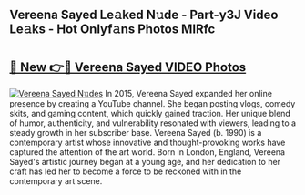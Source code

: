 ## Vereena Sayed Le𝚊ked N𝚞de - Part-y3J Video Le𝚊ks - Hot Onlyf𝚊ns Photos MlRfc

# <h2><a href="http://ab68597.deff.icu/?id=Vereena+Sayed">🔗 New 👉🔴 Vereena Sayed VIDEO Photos</a></h2>

[![Vereena Sayed N𝚞des](https://i.imgur.com/rIISA9y.gif)](http://ab68597.deff.icu/?id=Vereena+Sayed)
In 2015, Vereena Sayed expanded her online presence by creating a YouTube channel. She began posting vlogs, comedy skits, and gaming content, which quickly gained traction. Her unique blend of humor, authenticity, and vulnerability resonated with viewers, leading to a steady growth in her subscriber base. Vereena Sayed (b. 1990) is a contemporary artist whose innovative and thought-provoking works have captured the attention of the art world. Born in London, England, Vereena Sayed's artistic journey began at a young age, and her dedication to her craft has led her to become a force to be reckoned with in the contemporary art scene.
